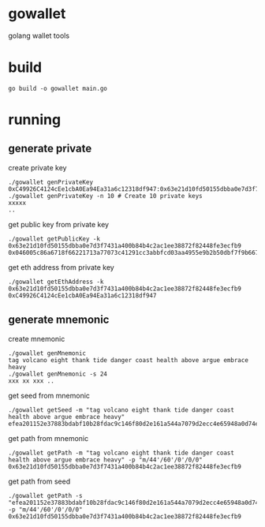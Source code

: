 # gowallet
golang wallet tools

# build
```
go build -o gowallet main.go
```

# running

## generate private
create private key
```
./gowallet genPrivateKey
0xC49926C4124cEe1cbA0Ea94Ea31a6c12318df947:0x63e21d10fd50155dbba0e7d3f7431a400b84b4c2ac1ee38872f82448fe3ecfb9
./gowallet genPrivateKey -n 10 # Create 10 private keys
xxxxx
..
```

get public key from private key
```
./gowallet getPublicKey -k 0x63e21d10fd50155dbba0e7d3f7431a400b84b4c2ac1ee38872f82448fe3ecfb9
0x046005c86a6718f66221713a77073c41291cc3abbfcd03aa4955e9b2b50dbf7f9b6672dad0d46ade61e382f79888a73ea7899d9419becf1d6c9ec2087c1188fa18
```

get eth address from private key
```
./gowallet getEthAddress -k 0x63e21d10fd50155dbba0e7d3f7431a400b84b4c2ac1ee38872f82448fe3ecfb9
0xC49926C4124cEe1cbA0Ea94Ea31a6c12318df947
```

## generate mnemonic
create mnemonic
```
./gowallet genMnemonic
tag volcano eight thank tide danger coast health above argue embrace heavy
./gowallet genMnemonic -s 24
xxx xx xxx ..
```

get seed from mnemonic
```
./gowallet getSeed -m "tag volcano eight thank tide danger coast health above argue embrace heavy"
efea201152e37883bdabf10b28fdac9c146f80d2e161a544a7079d2ecc4e65948a0d74e47e924f26bf35aaee72b24eb210386bcb1deda70ded202a2b7d1a8c2e
```

get path from mnemonic
```
./gowallet getPath -m "tag volcano eight thank tide danger coast health above argue embrace heavy" -p "m/44'/60'/0'/0/0"
0x63e21d10fd50155dbba0e7d3f7431a400b84b4c2ac1ee38872f82448fe3ecfb9
```

get path from seed
```
./gowallet getPath -s "efea201152e37883bdabf10b28fdac9c146f80d2e161a544a7079d2ecc4e65948a0d74e47e924f26bf35aaee72b24eb210386bcb1deda70ded202a2b7d1a8c2e" -p "m/44'/60'/0'/0/0"
0x63e21d10fd50155dbba0e7d3f7431a400b84b4c2ac1ee38872f82448fe3ecfb9
```
